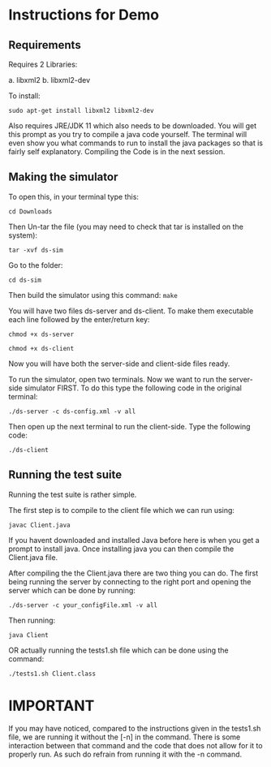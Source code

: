# Instructions for Demo

## Requirements
Requires 2 Libraries:

 a. libxml2
 b. libxml2-dev
 
To install:
```
sudo apt-get install libxml2 libxml2-dev
```

Also requires JRE/JDK 11 which also needs to be downloaded. 
You will get this prompt as you try to compile a java code yourself.
The terminal will even show you what commands to run to install the java packages so that is fairly self explanatory.
Compiling the Code is in the next session.


## Making the simulator

To open this, in your terminal type this:
```
cd Downloads
```

Then Un-tar the file (you may need to check that tar is installed on the system):
```
tar -xvf ds-sim
```

Go to the folder:
```
cd ds-sim
```

Then build the simulator using this command:
```make```

You will have two files ds-server and ds-client. To make them executable each line followed by the enter/return key:
```
chmod +x ds-server
```
```
chmod +x ds-client
```
Now you will have both the server-side and client-side files ready.

To run the simulator, open two terminals. Now we want to run the server-side simulator FIRST. To do this type the following code in the original terminal:
```
./ds-server -c ds-config.xml -v all
```
Then open up the next terminal to run the client-side. Type the following code:
```
./ds-client
```

## Running the test suite

Running the test suite is rather simple.

The first step is to compile to the client file which we can run using:
```
javac Client.java
```
If you havent downloaded and installed Java before here is when you get a prompt to install java. Once installing java you can then compile the Client.java file.

After compiling the the Client.java there are two thing you can do.
The first being running the server by connecting to the right port and opening the server which can be done by running:
```
./ds-server -c your_configFile.xml -v all
```
Then running:
```
java Client
```

OR actually running the tests1.sh file which can be done using the command:
```
./tests1.sh Client.class
```

# IMPORTANT
If you may have noticed, compared to the instructions given in the tests1.sh file, we are running it without the [-n] in the command.
There is some interaction between that command and the code that does not allow for it to properly run. As such do refrain from running it with the -n command.
